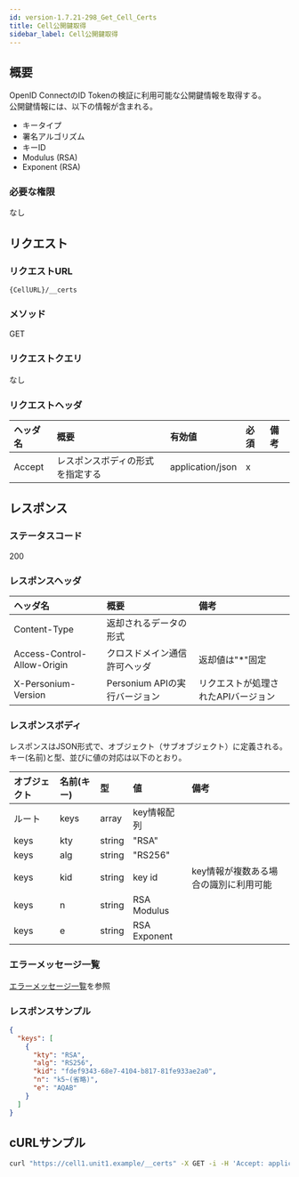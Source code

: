 ```yaml
---
id: version-1.7.21-298_Get_Cell_Certs
title: Cell公開鍵取得
sidebar_label: Cell公開鍵取得
---
```

## 概要
OpenID ConnectのID Tokenの検証に利用可能な公開鍵情報を取得する。  
公開鍵情報には、以下の情報が含まれる。

* キータイプ
* 署名アルゴリズム
* キーID
* Modulus (RSA)
* Exponent (RSA)

### 必要な権限
なし


## リクエスト
### リクエストURL
```
{CellURL}/__certs
```

### メソッド
GET

### リクエストクエリ
なし

### リクエストヘッダ
|ヘッダ名|概要|有効値|必須|備考|
|:--|:--|:--|:--|:--|
|Accept|レスポンスボディの形式を指定する|application/json|x||


## レスポンス
### ステータスコード
200

### レスポンスヘッダ
|ヘッダ名|概要|備考|
|:--|:--|:--|
|Content-Type|返却されるデータの形式||
|Access-Control-Allow-Origin|クロスドメイン通信許可ヘッダ|返却値は"*"固定|
|X-Personium-Version|Personium APIの実行バージョン|リクエストが処理されたAPIバージョン|

### レスポンスボディ
レスポンスはJSON形式で、オブジェクト（サブオブジェクト）に定義される。  
キー(名前)と型、並びに値の対応は以下のとおり。  

|オブジェクト|名前(キー)|型|値|備考|
|:--|:--|:--|:--|:--|
|ルート|keys|array|key情報配列||
|keys|kty|string|"RSA"||
|keys|alg|string|"RS256"||
|keys|kid|string|key id|key情報が複数ある場合の識別に利用可能|
|keys|n|string|RSA Modulus||
|keys|e|string|RSA Exponent||

### エラーメッセージ一覧
[エラーメッセージ一覧](004_Error_Messages.md)を参照

### レスポンスサンプル
```JSON
{
  "keys": [
    {
      "kty": "RSA",
      "alg": "RS256",
      "kid": "fdef9343-68e7-4104-b817-81fe933ae2a0",
      "n": "k5~(省略)",
      "e": "AQAB"
    }
  ]
}
```

## cURLサンプル

```sh
curl "https://cell1.unit1.example/__certs" -X GET -i -H 'Accept: application/json'
```

